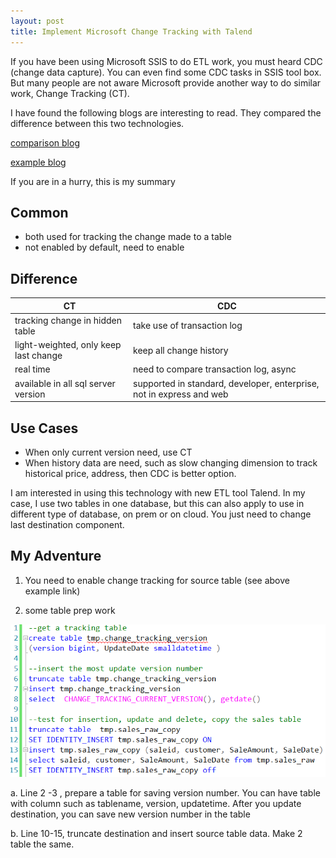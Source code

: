 ```yaml
---
layout: post
title: Implement Microsoft Change Tracking with Talend
---
```


If you have been using Microsoft SSIS to do ETL work, you must heard CDC (change data capture). You can even find some CDC tasks in SSIS tool box. But many people are not aware Microsoft provide another way to do similar work, Change Tracking (CT).

I have found the following blogs are interesting to read.  They compared the difference between this two technologies.  

[comparison blog](https://blog.syncsort.com/2019/07/big-data/change-data-capture-change-tracking-three-examples/)  

[example blog](https://www.timmitchell.net/post/2016/01/18/getting-started-with-change-tracking-in-sql-server/)

If you are in a hurry, this is my summary 

## Common
* both used for tracking the change made to a table
* not enabled by default, need to enable

## Difference 
| CT  | CDC |
| ----------- | ----------- |
| tracking change in hidden table | take use of transaction log|
| light-weighted, only keep last change | keep all change history |
| real time | need to compare transaction log, async |
| available in all sql server version | supported in standard, developer, enterprise, not in express and web |		

## Use Cases
* When only current version need,  use CT
* When history data are need, such as  slow changing dimension to track historical price, address, then CDC is better option.

I am interested in using this technology with new ETL tool Talend. In my case, I use two tables in one database, but this can also apply to use in different type of database, on prem or on cloud. You just need to change last destination component. 


## My Adventure
1. You need to enable change tracking for source table (see above example link)

2. some table prep work  
<img src="/images/blog37/prepare_copy_table.PNG">   

a. Line 2 -3 , prepare a table for saving version number.  You can have table with column such as  tablename, version, updatetime. After you update destination, you can save new version number in the table  

b. Line 10-15, truncate destination and insert source table data. Make 2 table the same.  










		
	
	 
